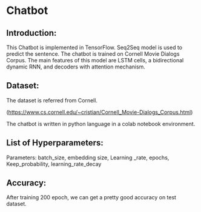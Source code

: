 # Chatbot


## Introduction:

This Chatbot is implemented in TensorFlow. Seq2Seq model is used to predict the sentence. The chatbot is trained on Cornell Movie Dialogs Corpus. The main features of this model are LSTM cells, a bidirectional dynamic RNN, and decoders with attention mechanism. 


## Dataset:

The dataset is referred from Cornell.

(https://www.cs.cornell.edu/~cristian/Cornell_Movie-Dialogs_Corpus.html)


The chatbot is written in python language in a colab notebook environment. 


## List of Hyperparameters:

Parameters: batch_size, embedding size, Learning _rate, epochs, Keep_probability, learning_rate_decay


## Accuracy:

After training 200 epoch, we can get a pretty good accuracy on test dataset.
